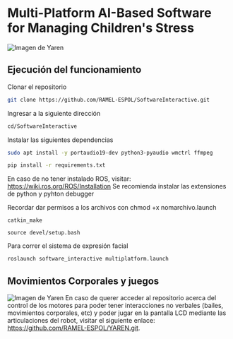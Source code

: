 # Multi-Platform AI-Based Software for Managing Children's Stress
![Imagen de Yaren](https://github.com/RAMEL-ESPOL/SoftwareInteractive/blob/main/MultiplatformSoftware.png)

## Ejecución del funcionamiento
Clonar el repositorio
```bash
git clone https://github.com/RAMEL-ESPOL/SoftwareInteractive.git
```

Ingresar a la siguiente dirección
```bash
cd/SoftwareInteractive
```

Instalar las siguientes dependencias
```bash
sudo apt install -y portaudio19-dev python3-pyaudio wmctrl ffmpeg
```

```bash
pip install -r requirements.txt
```

En caso de no tener instalado ROS, visitar: https://wiki.ros.org/ROS/Installation
Se recomienda instalar las extensiones de python y pyhton debugger

Recordar dar permisos a los archivos con chmod +x nomarchivo.launch

    catkin_make

    source devel/setup.bash

Para correr el sistema de expresión facial 
```bash
roslaunch software_interactive multiplatform.launch
```
## Movimientos Corporales y juegos
![Imagen de Yaren](https://github.com/RAMEL-ESPOL/SoftwareInteractive/blob/main/22d.png)
En caso de querer acceder al repositorio acerca del control de los motores para poder tener interacciones no verbales (bailes, movimientos corporales, etc) y poder jugar en la pantalla LCD mediante las articulaciones del robot, visitar el siguiente enlace: https://github.com/RAMEL-ESPOL/YAREN.git.






